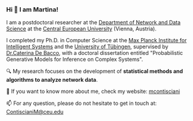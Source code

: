 ### Hi 👋 I am Martina!  

I am a postdoctoral researcher at the <a href="https://networkdatascience.ceu.edu/">Department of Network and Data Science</a> at the <a href="https://www.ceu.edu/">Central European University</a> (Vienna, Austria).

I completed my Ph.D. in Computer Science at the <a href="https://is.mpg.de/">Max Planck Institute for Intelligent Systems</a> and the <a href="https://uni-tuebingen.de/">University of Tübingen</a>, supervised by <a href="https://www.cdebacco.com/">Dr.Caterina De Bacco</a>, with a doctoral dissertation entitled "Probabilistic Generative Models for Inference on Complex Systems". 

🔍 My research focuses on the development of **statistical methods and algorithms to analyze network data**.

🔗 If you want to know more about me, check my website: <a href="https://martinacontisciani.wixsite.com/mcontisciani">mcontisciani</a>

📫 For any question, please do not hesitate to get in touch at: [ContiscianiM@ceu.edu](mailto:ContiscianiM@ceu.edu?subject=Get%20in%20touch)


<!--
**mcontisc/mcontisc** is a ✨ _special_ ✨ repository because its `README.md` (this file) appears on your GitHub profile.

[![Anurag's GitHub stats-Dark](https://github-readme-stats.vercel.app/api?username=mcontisc&show_icons=true&theme=dark#gh-dark-mode-only)](https://github.com/mcontisc/github-readme-stats#gh-dark-mode-only)

Here are some ideas to get you started:

- 🔭 I’m currently working on ...
- 🌱 I’m currently learning ...
- 👯 I’m looking to collaborate on ...
- 🤔 I’m looking for help with ...
- 💬 Ask me about ...
- 📫 How to reach me: ...
- 😄 Pronouns: ...
- ⚡ Fun fact: ...
-->
